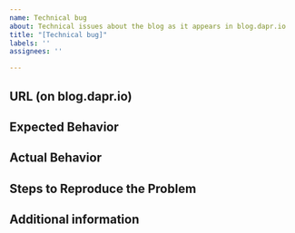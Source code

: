 ```yaml
---
name: Technical bug
about: Technical issues about the blog as it appears in blog.dapr.io
title: "[Technical bug]"
labels: ''
assignees: ''

---
```


## URL (on blog.dapr.io)

<!-- Provide the URL where in the website you encountered the issue -->

## Expected Behavior

<!-- Briefly describe what you expect to happen -->


## Actual Behavior

<!-- Briefly describe what is actually happening -->


## Steps to Reproduce the Problem

<!-- How can a maintainer reproduce this issue (be detailed) -->

## Additional information
